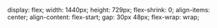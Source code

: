 display: flex;
width: 1440px;
height: 729px;
flex-shrink: 0;
align-items: center;
align-content: flex-start;
gap: 30px 48px;
flex-wrap: wrap;



